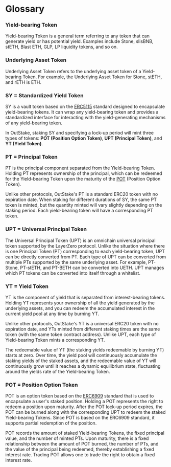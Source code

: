 # Glossary

### **Yield-bearing Token**

Yield-bearing Token is a general term referring to any token that can generate yield or has potential yield. Examples include Stone, slisBNB, stETH, Blast ETH, GLP, LP liquidity tokens, and so on.

### **Underlying Asset Token**

Underlying Asset Token refers to the underlying asset token of a Yield-bearing Token. For example, the Underlying Asset Token for Stone, stETH, and rETH is ETH.

### **SY = Standardized Yield Token**

SY is a vault token based on the [ERC5115](https://eips.ethereum.org/EIPS/eip-5115) standard designed to encapsulate yield-bearing tokens. It can wrap any yield-bearing token and provides a standardized interface for interacting with the yield-generating mechanisms of any yield-bearing token.

In OutStake, staking SY and specifying a lock-up period will mint three types of tokens: **POT (Position Option Token)**, **UPT (Principal Token)**, and **YT (Yield Token)**.

### **PT = Principal Token**

PT is the principal component separated from the Yield-bearing Token. Holding PT represents ownership of the principal, which can be redeemed for the Yield-bearing Token upon the maturity of the [POT](glossary.md#pot-position-option-token) (Position Option Token).

Unlike other protocols, OutStake's PT is a standard ERC20 token with no expiration date. When staking for different durations of SY, the same PT token is minted, but the quantity minted will vary slightly depending on the staking period. Each yield-bearing token will have a corresponding PT token.

### **UPT = Universal Principal Token**

The Universal Principal Token (UPT) is an omnichain universal principal token supported by the LayerZero protocol. Unlike the situation where there is one Principal Token (PT) corresponding to each yield-bearing token, UPT can be directly converted from PT. Each type of UPT can be converted from multiple PTs supported by the same underlying asset. For example, PT-Stone, PT-stETH, and PT-BETH can be converted into UETH. UPT manages which PT tokens can be converted into itself through a whitelist.

### **YT = Yield Token**

YT is the component of yield that is separated from interest-bearing tokens. Holding YT represents your ownership of all the yield generated by the underlying assets, and you can redeem the accumulated interest in the current yield pool at any time by burning YT.

Unlike other protocols, OutStake's YT is a universal ERC20 token with no expiration date, and YTs minted from different staking times are the same token (with the same token contract address). Unlike UPT, each type of Yield-bearing Token mints a corresponding YT.

The redeemable value of YT (the staking yields redeemable by burning YT) starts at zero. Over time, the yield pool will continuously accumulate the staking yields of the staked assets, and the redeemable value of YT will continuously grow until it reaches a dynamic equilibrium state, fluctuating around the yields rate of the Yield-bearing Token.

### **POT = Position Option Token**

POT is an option token based on the [ERC6909](https://eips.ethereum.org/EIPS/eip-6909) standard that is used to encapsulate a user's staked position. Holding a POT represents the right to redeem a position upon maturity. After the POT lock-up period expires, the POT can be burned along with the corresponding UPT to redeem the staked Yield-bearing Tokens. Since POT is based on the ERC6909 standard, it supports partial redemption of the position.

POT records the amount of staked Yield-bearing Tokens, the fixed principal value, and the number of minted PTs. Upon maturity, there is a fixed relationship between the amount of POT burned, the number of PTs, and the value of the principal being redeemed, thereby establishing a fixed interest rate. Trading POT allows one to trade the right to obtain a fixed interest rate.
